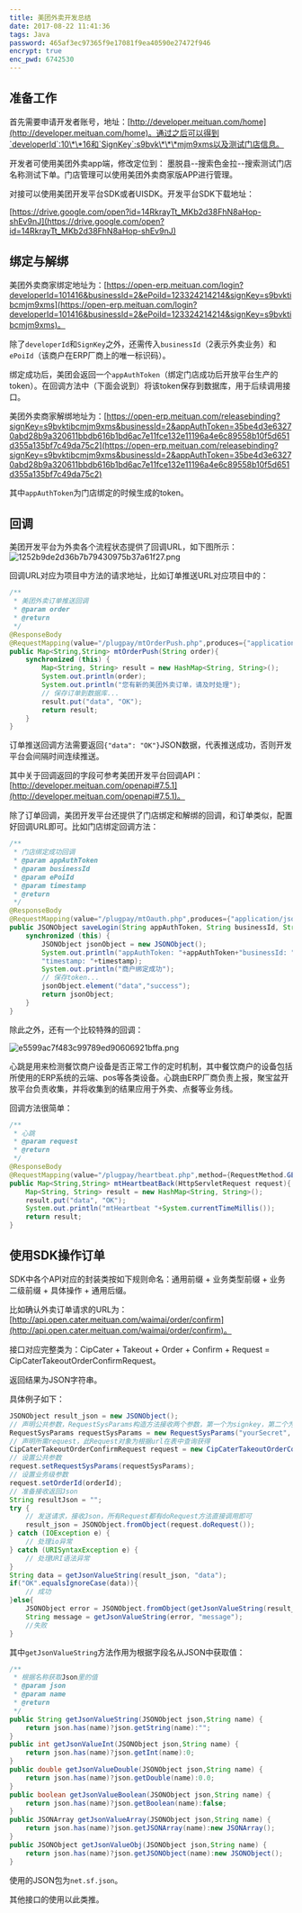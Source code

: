 ```yaml
---
title: 美团外卖开发总结
date: 2017-08-22 11:41:36
tags: Java
password: 465af3ec97365f9e17081f9ea40590e27472f946
encrypt: true 
enc_pwd: 6742530
---
```

## 准备工作
首先需要申请开发者账号，地址：[http://developer.meituan.com/home](http://developer.meituan.com/home)。通过之后可以得到`developerId`:10\*\*16和`SignKey`:s9bvk\*\*\*mjm9xms以及测试门店信息。

开发者可使用美团外卖app端，修改定位到： 墨脱县--搜索色金拉--搜索测试门店名称测试下单。门店管理可以使用美团外卖商家版APP进行管理。

对接可以使用美团开发平台SDK或者UISDK。开发平台SDK下载地址：
<!--more-->

[https://drive.google.com/open?id=14RkrayTt_MKb2d38FhN8aHop-shEv9nJ](https://drive.google.com/open?id=14RkrayTt_MKb2d38FhN8aHop-shEv9nJ)

## 绑定与解绑
美团外卖商家绑定地址为：[https://open-erp.meituan.com/login?developerId=101416&businessId=2&ePoiId=123324214214&signKey=s9bvktibcmjm9xms](https://open-erp.meituan.com/login?developerId=101416&businessId=2&ePoiId=123324214214&signKey=s9bvktibcmjm9xms)。

除了`developerId`和`SignKey`之外，还需传入`businessId`（2表示外卖业务）和`ePoiId`（该商户在ERP厂商上的唯一标识码）。

绑定成功后，美团会返回一个`appAuthToken`（绑定门店成功后开放平台生产的token）。在回调方法中（下面会说到）将该token保存到数据库，用于后续调用接口。

美团外卖商家解绑地址为：[https://open-erp.meituan.com/releasebinding?signKey=s9bvktibcmjm9xms&businessId=2&appAuthToken=35be4d3e63270abd28b9a320611bbdb616b1bd6ac7e11fce132e11196a4e6c89558b10f5d651d355a135bf7c49da75c2](https://open-erp.meituan.com/releasebinding?signKey=s9bvktibcmjm9xms&businessId=2&appAuthToken=35be4d3e63270abd28b9a320611bbdb616b1bd6ac7e11fce132e11196a4e6c89558b10f5d651d355a135bf7c49da75c2)

其中`appAuthToken`为门店绑定的时候生成的token。

## 回调
美团开发平台为外卖各个流程状态提供了回调URL，如下图所示：
![1252b9de2d36b7b79430975b37a61f27.png](img/1252b9de2d36b7b79430975b37a61f27.png)

回调URL对应为项目中方法的请求地址，比如订单推送URL对应项目中的：
```java
/**
 * 美团外卖订单推送回调
 * @param order
 * @return
 */
@ResponseBody
@RequestMapping(value="/plugpay/mtOrderPush.php",produces={"application/json;charset=UTF-8"})
public Map<String,String> mtOrderPush(String order){
    synchronized (this) {
        Map<String, String> result = new HashMap<String, String>();
        System.out.println(order);
        System.out.println("您有新的美团外卖订单，请及时处理");
        // 保存订单到数据库...
        result.put("data", "OK");
        return result;
    }	
}
```
订单推送回调方法需要返回`{"data": "OK"}`JSON数据，代表推送成功，否则开发平台会间隔时间连续推送。

其中关于回调返回的字段可参考美团开发平台回调API：[http://developer.meituan.com/openapi#7.5.1](http://developer.meituan.com/openapi#7.5.1)。

除了订单回调，美团开发平台还提供了门店绑定和解绑的回调，和订单类似，配置好回调URL即可。比如门店绑定回调方法：
```java
/**
 * 门店绑定成功回调
 * @param appAuthToken
 * @param businessId
 * @param ePoiId
 * @param timestamp
 * @return
 */
@ResponseBody
@RequestMapping(value="/plugpay/mtOauth.php",produces={"application/json;charset=UTF-8"})
public JSONObject saveLogin(String appAuthToken, String businessId, String ePoiId, String timestamp){
    synchronized (this) {
        JSONObject jsonObject = new JSONObject();
        System.out.println("appAuthToken: "+appAuthToken+"businessId: "+businessId+"ePoiId: "+ePoiId+
        "timestamp: "+timestamp);
        System.out.println("商户绑定成功");
        // 保存token...
        jsonObject.element("data","success");
        return jsonObject;	
    }
}
```
除此之外，还有一个比较特殊的回调：

![e5599ac7f483c99789ed90606921bffa.png](img/e5599ac7f483c99789ed90606921bffa.png)

心跳是用来检测餐饮商户设备是否正常工作的定时机制，其中餐饮商户的设备包括所使用的ERP系统的云端、pos等各类设备。心跳由ERP厂商负责上报，聚宝盆开放平台负责收集，并将收集到的结果应用于外卖、点餐等业务线。

回调方法很简单：
```java
/**
 * 心跳
 * @param request
 * @return
 */
@ResponseBody
@RequestMapping(value="/plugpay/heartbeat.php",method={RequestMethod.GET})
public Map<String,String> mtHeartbeatBack(HttpServletRequest request){
    Map<String, String> result = new HashMap<String, String>();
    result.put("data", "OK");
    System.out.println("mtHeartbeat "+System.currentTimeMillis());
    return result;
}
```
## 使用SDK操作订单
SDK中各个API对应的封装类按如下规则命名：通用前缀 + 业务类型前缀 + 业务二级前缀 + 具体操作 + 通用后缀。

比如确认外卖订单请求的URL为：[http://api.open.cater.meituan.com/waimai/order/confirm](http://api.open.cater.meituan.com/waimai/order/confirm)。

接口对应完整类为：CipCater + Takeout + Order + Confirm + Request = CipCaterTakeoutOrderConfirmRequest。

返回结果为JSON字符串。

具体例子如下：
```java
JSONObject result_json = new JSONObject();
// 声明公共参数，RequestSysParams构造方法接收两个参数，第一个为signkey，第二个为appAuthToken
RequestSysParams requestSysParams = new RequestSysParams("yourSecret", "yourToken");
// 声明所需request，此Request对象为根据url在表中查询获得
CipCaterTakeoutOrderConfirmRequest request = new CipCaterTakeoutOrderConfirmRequest();
// 设置公共参数
request.setRequestSysParams(requestSysParams);
// 设置业务级参数
request.setOrderId(orderId);
// 准备接收返回Json
String resultJson = "";
try {
    // 发送请求，接收Json，所有Request都有doRequest方法直接调用即可
    result_json = JSONObject.fromObject(request.doRequest());
} catch (IOException e) {
    // 处理io异常
} catch (URISyntaxException e) {
    // 处理URI语法异常   
}
String data = getJsonValueString(result_json, "data");
if("OK".equalsIgnoreCase(data)){
    // 成功
}else{
    JSONObject error = JSONObject.fromObject(getJsonValueString(result_json, "error"));
    String message = getJsonValueString(error, "message");
    //失败
}
```
其中`getJsonValueString`方法作用为根据字段名从JSON中获取值：
```java
/**
 * 根据名称获取Json里的值
 * @param json
 * @param name
 * @return
 */
public String getJsonValueString(JSONObject json,String name) {
    return json.has(name)?json.getString(name):"";
}
public int getJsonValueInt(JSONObject json,String name) {
    return json.has(name)?json.getInt(name):0;
}
public double getJsonValueDouble(JSONObject json,String name) {
    return json.has(name)?json.getDouble(name):0.0;
}
public boolean getJsonValueBoolean(JSONObject json,String name) {
    return json.has(name)?json.getBoolean(name):false;
}
public JSONArray getJsonValueArray(JSONObject json,String name) {
    return json.has(name)?json.getJSONArray(name):new JSONArray();
}
public JSONObject getJsonValueObj(JSONObject json,String name) {
    return json.has(name)?json.getJSONObject(name):new JSONObject();
}
```
使用的JSON包为`net.sf.json`。

其他接口的使用以此类推。

